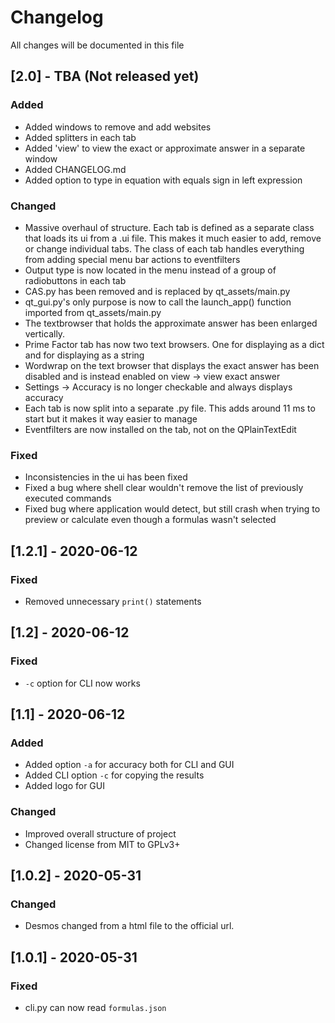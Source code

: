 # Changelog

All changes will be documented in this file

## [2.0] - TBA (Not released yet)

### Added

- Added windows to remove and add websites
- Added splitters in each tab
- Added 'view' to view the exact  or approximate answer in a separate window
- Added CHANGELOG.md
- Added option to type in equation with equals sign in left expression

### Changed

- Massive overhaul of structure. Each tab is defined as a separate class that loads its ui from a .ui file. This makes it much easier to add, remove or change individual tabs. The class of each tab handles everything from adding special menu bar actions to eventfilters
- Output type is now located in the menu instead of a group of radiobuttons in each tab
- CAS.py has been removed and is replaced by qt_assets/main.py
- qt_gui.py's only purpose is now to call the launch_app() function imported from qt_assets/main.py
- The textbrowser that holds the approximate answer has been enlarged vertically.
- Prime Factor tab has now two text browsers. One for displaying as a dict and for displaying as a string
- Wordwrap on the text browser that displays the exact answer has been disabled and is instead enabled on view -> view exact answer
- Settings -> Accuracy is no longer checkable and always displays accuracy
- Each tab is now split into a separate .py file. This adds around 11 ms to start but it makes it way easier to manage
- Eventfilters are now installed on the tab, not on the QPlainTextEdit

### Fixed

- Inconsistencies in the ui has been fixed
- Fixed a bug where shell clear wouldn't remove the list of previously executed commands
- Fixed bug where application would detect, but still crash when trying to preview or calculate even though a formulas wasn't selected

## [1.2.1] - 2020-06-12

### Fixed

- Removed unnecessary `print()` statements

## [1.2] - 2020-06-12

### Fixed

- `-c` option for CLI now works

## [1.1] - 2020-06-12

### Added

- Added option `-a` for accuracy both for CLI and GUI
- Added CLI option `-c` for copying the results
- Added logo for GUI

### Changed

- Improved overall structure of project
- Changed license from MIT to GPLv3+

## [1.0.2] - 2020-05-31

### Changed

- Desmos changed from a html file to the official url.

## [1.0.1] - 2020-05-31

### Fixed

- cli.py can now read `formulas.json`